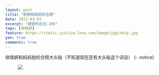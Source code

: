 ```yaml
---
layout: post
title: "妍妍和妈妈的合照"
date: 2021-03-03
excerpt: "妍妍的日记-195"
tags: [徐晓妍]
feature: https://static.justice-love.com/image/jpg/xktp.jpg
yan: true
comments: true
---
```

徐晓妍和妈妈拍的合照大头贴（不知道现在还有大头贴这个词没）
{: .notice}
<figure>
    <img src="{{ site.staticUrl }}/yanyan/image/yanyanmamahezhao0.jpg" />
</figure>
